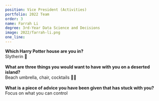 ```yaml
---
position: Vice President (Activities)
portfolio: 2022 Team
order: 3
name: Farrah Li
degree: 3rd-Year Data Science and Decisions
image: 2022/farrah-li.png
one_line:
---
```


**Which Harry Potter house are you in?**
<br>
Slytherin 🐍
<br><br>
**What are three things you would want to have with you on a deserted island?**
<br>
Beach umbrella, chair, cocktails 💆‍♀️
<br><br>
**What is a piece of advice you have been given that has stuck with you?**
<br>
Focus on what you can control
